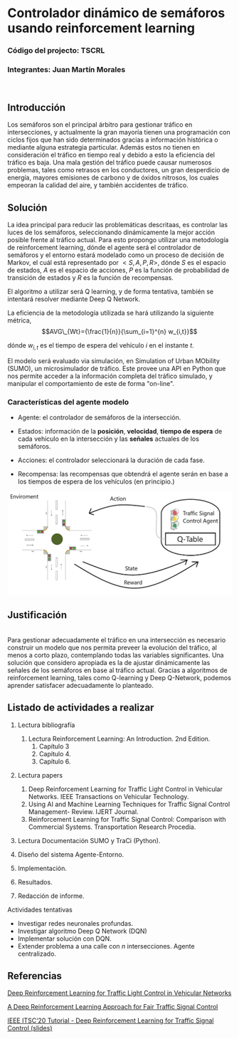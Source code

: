 # Controlador dinámico de semáforos usando reinforcement learning
### Código del projecto: TSCRL
### Integrantes: Juan Martín Morales
<br>  

## Introducción

Los semáforos son el principal árbitro para gestionar tráfico en intersecciones, y actualmente la gran mayoría tienen una programación con ciclos fijos que han sido determinados gracias a información histórica o mediante alguna estrategia particular. Además estos no tienen en consideración el tráfico en tiempo real y debido a esto la eficiencia del tráfico es baja. Una mala gestión del tráfico puede causar numerosos problemas, tales como retrasos en los conductores, un gran desperdicio de energía, mayores emisiones de carbono y de óxidos nitrosos, los cuales empeoran la calidad del aire, y también accidentes de tráfico.  

## Solución

La idea principal para reducir las problemáticas descritaas, es controlar las luces de los semáforos, seleccionando dinámicamente la mejor acción posible frente al tráfico actual. Para esto propongo utilizar una metodología de reinforcement learning, dónde el agente será el controlador de semáforos y el entorno estará modelado como un proceso de decisión de Markov, el cuál está representado por $< S,A,P,R >$, dónde $S$ es el espacio de estados, $A$ es el espacio de acciones, $P$ es la función de probabilidad de transición de estados y $R$ es la función de recompensas.  

El algoritmo a utilizar será Q learning, y de forma tentativa, también se intentará resolver mediante Deep Q Network.

La eficiencia de la metodología utilizada se hará utilizando la siguiente métrica,
$$AVG\_{Wt}={\frac{1}{n}}{\sum_{i=1}^{n} w_{i,t}}$$


dónde $w_{i,t}$ es el tiempo de espera del vehículo $i$ en el instante $t$.

El modelo será evaluado via simulación, en Simulation of Urban MObility (SUMO), un microsimulador de tráfico. Este provee una API en Python que nos permite acceder a la información completa del tráfico simulado, y manipular el comportamiento de este de forma "on-line".



### Características del agente modelo

+ Agente: el controlador de semáforos de la intersección.

+ Estados: información de la **posición**, **velocidad**, **tiempo de espera** de cada vehiculo en la intersección y las **señales** actuales de los semáforos.

+ Acciones: el controlador seleccionará la duración de cada fase.

+ Recompensa: las recompensas que obtendrá el agente serán en base a los tiempos de espera de los vehículos (en principio.)


![](./images/reinforcement_learning_traffic_model.png)



## Justificación
<br>  
Para gestionar adecuadamente el tráfico en una intersección es necesario construir un modelo que nos permita preveer la evolución del tráfico, al menos a corto plazo, contemplando todas las variables significantes. Una solución que considero apropiada es la de ajustar dinámicamente las señales de los semáforos en base al tráfico actual. Gracias a algoritmos de reinforcement learning, tales como Q-learning y Deep Q-Network, podemos aprender satisfacer adecuadamente lo planteado.


## Listado de actividades a realizar

1. Lectura bibliografía  

    1. Lectura Reinforcement Learning: An Introduction. 2nd Edition.  
        1. Capítulo 3
        2. Capítulo 4.  
        3. Capítulo 6.

2. Lectura papers  
    1. Deep Reinforcement Learning for Traffic Light Control in Vehicular Networks. IEEE Transactions on Vehicular Technology.
    2. Using AI and Machine Learning Techniques for
Traffic Signal Control Management- Review. IJERT Journal.  
    3. Reinforcement Learning for Traffic Signal Control: Comparison with Commercial Systems. Transportation Research Procedia.  

3. Lectura Documentación SUMO y TraCi (Python).

4. Diseño del sistema Agente-Entorno.

5. Implementación.

6. Resultados.

7. Redacción de informe.
        
Actividades tentativas

+ Investigar redes neuronales profundas.
+ Investigar algoritmo Deep Q Network (DQN)
+ Implementar solución con DQN.
+ Extender problema a una calle con $n$ intersecciones. Agente centralizado.

## Referencias
[Deep Reinforcement Learning for Traffic Light Control in Vehicular Networks](https://arxiv.org/abs/1803.11115)   

[A Deep Reinforcement Learning Approach for Fair Traffic Signal Control](https://www.researchgate.net/publication/353375159_A_Deep_Reinforcement_Learning_Approach_for_Fair_Traffic_Signal_Control)

[IEEE ITSC‘20 Tutorial - Deep Reinforcement Learning for Traffic Signal Control (slides)](https://docs.google.com/presentation/d/12cqabQ_V5Q9Y2DpQOdpsHyrR6MIxy1CJlPmUE3Ojr8o/edit#slide=id.p)
